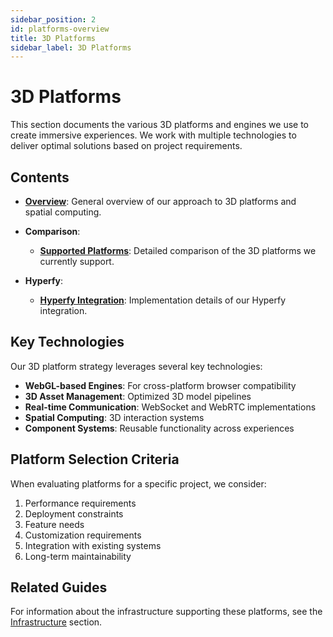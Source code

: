 ```yaml
---
sidebar_position: 2
id: platforms-overview
title: 3D Platforms
sidebar_label: 3D Platforms
---
```


# 3D Platforms

This section documents the various 3D platforms and engines we use to create immersive experiences. We work with multiple technologies to deliver optimal solutions based on project requirements.

## Contents

- **[Overview](platforms-details)**: General overview of our approach to 3D platforms and spatial computing.

- **Comparison**:
  - **[Supported Platforms](comparison/supported-platforms)**: Detailed comparison of the 3D platforms we currently support.

- **Hyperfy**:
  - **[Hyperfy Integration](hyperfy/hyperfy-integration)**: Implementation details of our Hyperfy integration.

## Key Technologies

Our 3D platform strategy leverages several key technologies:

- **WebGL-based Engines**: For cross-platform browser compatibility
- **3D Asset Management**: Optimized 3D model pipelines
- **Real-time Communication**: WebSocket and WebRTC implementations
- **Spatial Computing**: 3D interaction systems
- **Component Systems**: Reusable functionality across experiences

## Platform Selection Criteria

When evaluating platforms for a specific project, we consider:

1. Performance requirements
2. Deployment constraints
3. Feature needs
4. Customization requirements
5. Integration with existing systems
6. Long-term maintainability

## Related Guides

For information about the infrastructure supporting these platforms, see the [Infrastructure](/docs/organization/technology/infrastructure) section. 